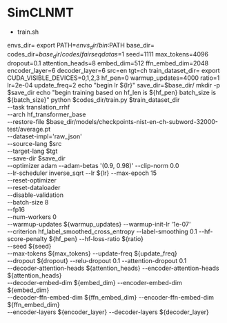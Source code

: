 # SimCLNMT
- train.sh

envs_dir=
export PATH=$envs_dir/bin:$PATH
base_dir=
codes_dir=$base_dir/codes/fairseq
datas=$1
seed=1111
max_tokens=4096
dropout=0.1
attention_heads=8
embed_dim=512
ffn_embed_dim=2048
encoder_layer=6
decoder_layer=6
src=en
tgt=ch
train_dataset_dir=
export CUDA_VISIBLE_DEVICES=0,1,2,3
hf_pen=0
warmup_updates=4000
ratio=1
lr=2e-04
update_freq=2
echo "begin lr ${lr}"
save_dir=$base_dir/
mkdir -p $save_dir
echo "begin training based on hf_len is ${hf_pen} batch_size is ${batch_size}"
python $codes_dir/train.py $train_dataset_dir \
     --task translation_rrhf \
     --arch hf_transformer_base \
     --restore-file $base_dir/models/checkpoints-nist-en-ch-subword-32000-test/average.pt \
     --dataset-impl='raw_json' \
     --source-lang $src \
     --target-lang $tgt \
     --save-dir $save_dir \
     --optimizer adam --adam-betas '(0.9, 0.98)' --clip-norm 0.0 \
     --lr-scheduler inverse_sqrt --lr ${lr} --max-epoch 15 \
     --reset-optimizer \
     --reset-dataloader \
     --disable-validation \
     --batch-size 8 \
     --fp16 \
     --num-workers 0 \
     --warmup-updates ${warmup_updates} --warmup-init-lr '1e-07' \
     --criterion hf_label_smoothed_cross_entropy --label-smoothing 0.1 --hf-score-penalty ${hf_pen} --hf-loss-ratio ${ratio}\
     --seed ${seed} \
     --max-tokens ${max_tokens} --update-freq ${update_freq} \
     --dropout ${dropout} --relu-dropout 0.1 --attention-dropout 0.1 \
     --decoder-attention-heads ${attention_heads} --encoder-attention-heads ${attention_heads} \
     --decoder-embed-dim ${embed_dim} --encoder-embed-dim ${embed_dim} \
     --decoder-ffn-embed-dim ${ffn_embed_dim} --encoder-ffn-embed-dim ${ffn_embed_dim} \
     --encoder-layers ${encoder_layer} --decoder-layers ${decoder_layer}
